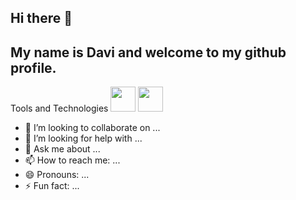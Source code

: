 ## Hi there 👋
## My name is Davi and welcome to my github profile.

Tools and Technologies
<img loading="lazy" src="https://cdn.jsdelivr.net/gh/devicons/devicon@latest/icons/html5/html5-plain-wordmark.svg" width=40 height=40/> <img loading="lazy" src="https://cdn.jsdelivr.net/gh/devicons/devicon@latest/icons/css3/css3-original.svg" width=40 height=40/>




- 👯 I’m looking to collaborate on ...
- 🤔 I’m looking for help with ...
- 💬 Ask me about ...
- 📫 How to reach me: ...
- 😄 Pronouns: ...
- ⚡ Fun fact: ...
          
